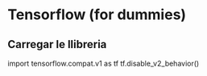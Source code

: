 # Tensorflow (for dummies)

## Carregar le llibreria

import tensorflow.compat.v1 as tf
tf.disable_v2_behavior()
